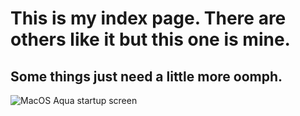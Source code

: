 # This is my index page. There are others like it but this one is mine.
## Some things just need a little more oomph.
![MacOS Aqua startup screen](https://phoneky.co.uk/thumbs/screensavers/down/logo-brands/maconstart_779qt81j.gif)
